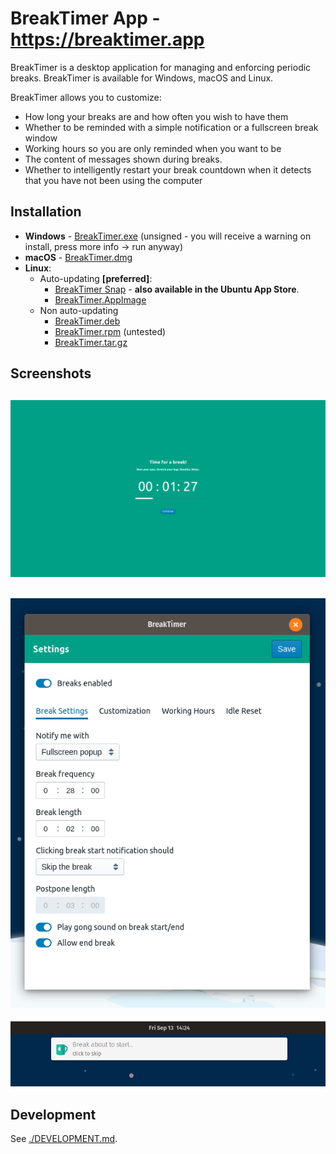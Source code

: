 BreakTimer App - https://breaktimer.app
===========

BreakTimer is a desktop application for managing and enforcing periodic breaks. BreakTimer is available for Windows, macOS and Linux.

BreakTimer allows you to customize:

* How long your breaks are and how often you wish to have them
* Whether to be reminded with a simple notification or a fullscreen break window
* Working hours so you are only reminded when you want to be
* The content of messages shown during breaks.
* Whether to intelligently restart your break countdown when it detects that you have not been using the computer

## Installation

* **Windows** - [BreakTimer.exe](https://github.com/tom-james-watson/breaktimer-app/releases/latest/download/BreakTimer.exe) (unsigned - you will receive a warning on install, press more info -> run anyway)
* **macOS** - [BreakTimer.dmg](https://github.com/tom-james-watson/breaktimer-app/releases/latest/download/BreakTimer.dmg)
* **Linux**:
  * Auto-updating **[preferred]**:
    * [BreakTimer Snap](https://snapcraft.io/breaktimer) - **also available in the Ubuntu App Store**.
    * [BreakTimer.AppImage](https://github.com/tom-james-watson/breaktimer-app/releases/latest/download/BreakTimer.AppImage)
  * Non auto-updating
    * [BreakTimer.deb](https://github.com/tom-james-watson/breaktimer-app/releases/latest/download/BreakTimer.deb)
    * [BreakTimer.rpm](https://github.com/tom-james-watson/breaktimer-app/releases/latest/download/BreakTimer.rpm) (untested)
    * [BreakTimer.tar.gz](https://github.com/tom-james-watson/breaktimer-app/releases/latest/download/BreakTimer.tar.gz)

## Screenshots

![break panel](screenshots/break.png)
---
![settings panel](screenshots/settings.png)
---
![notification](screenshots/notification.png)

## Development

See [./DEVELOPMENT.md](DEVELOPMENT.md).
